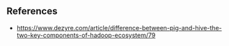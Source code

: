 

## References
- https://www.dezyre.com/article/difference-between-pig-and-hive-the-two-key-components-of-hadoop-ecosystem/79
